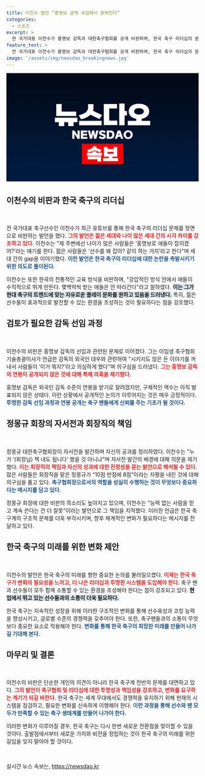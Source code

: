 ```yaml
---
title: 이천수 발언 “홍명보 금액 국감에서 밝혀진다”
categories:
  - 스포츠
excerpt: >
  전 국가대표 이천수가 홍명보 감독과 대한축구협회를 공개 비판하며, 한국 축구 리더십의 문제를 지적했다. 특혜 의혹과 함께 정몽규 회장의 자서전 출간에 대한 날카로운 질문을 던졌다. 클릭해 충격적인 이야기의 전말을 확인해보세요!
feature_text: >
  전 국가대표 이천수가 홍명보 감독과 대한축구협회를 공개 비판하며, 한국 축구 리더십의 문제를 지적했다. 특혜 의혹과 함께 정몽규 회장의 자서전 출간에 대한 날카로운 질문을 던졌다. 클릭해 충격적인 이야기의 전말을 확인해보세요!
image: '/assets/img/newsdao_breakingnews.jpg'
---
```


<p><img src="/assets/img/newsdao_breakingnews.jpg" alt="pcversion 속보" /></p>

<h2 data-ke-size="size26">이천수의 비판과 한국 축구의 리더십</h2>

<p data-ke-size="size16">&nbsp;</p>

<p>전 국가대표 축구선수인 이천수가 최근 유튜브를 통해 한국 축구의 리더십 문제를 정면으로 비판하는 발언을 했다. <b><span style="color: #ee2323;">그의 발언은 젊은 세대와 나이 많은 세대 간의 시각 차이를 강조하고 있다.</span></b> 이천수는 "제 주변에선 나이가 많은 사람들은 ‘홍명보로 애들이 잡히겠어?’라는 얘기를 한다. 젊은 사람들은 ‘선수를 왜 잡아? 같이 하는 거지’라고 한다"며 세대 간의 gap을 이야기했다. <b><span style="color: #1a5490;">이런 발언은 한국 축구의 리더십에 대한 논란을 촉발시키기 위한 의도로 풀이된다.</span></b> </p>

<p>이천수는 또한 한국의 전통적인 교육 방식을 비판하며, "강압적인 방식 안에서 애들이 수직적으로 뛰게 만든다. 몇백억씩 받는 애들은 안 따라간다"라고 말하였다. <b><span style="background-color: #21538527;">이는 그가 현대 축구의 트렌드에 맞는 자유로운 플레이 문화를 원하고 있음을 드러낸다.</span></b> 특히, 젊은 선수들이 효과적으로 발전할 수 있는 환경을 조성하는 것이 필요하다는 점을 강조했다. </p>

<h2 data-ke-size="size26">검토가 필요한 감독 선임 과정</h2>

<p data-ke-size="size16">&nbsp;</p>

<p>이천수의 비판은 홍명보 감독의 선임과 관련된 문제로 이어졌다. 그는 이임생 축구협회 기술총괄이사가 언급한 감독의 외국인 대우와 관련하여 "시키지도 않은 돈 이야기를 꺼내서 사람들이 ‘이거 뭐지?’라고 의심하게 했다"며 의구심을 드러냈다. <b><span style="color: #ee2323;">그는 홍명보 감독의 연봉이 공개되지 않은 것에 대해 특혜 의혹을 제기했다.</span></b> </p>

<p>홍명보 감독은 외국인 감독 수준의 연봉을 받기로 알려졌지만, 구체적인 액수는 아직 발표되지 않은 상태다. 이런 상황에서 공개적인 논의가 이루어지는 것은 매우 긍정적이다. <b><span style="color: #1a5490;">투명한 감독 선임 과정과 연봉 공개는 축구 팬들에게 신뢰를 주는 기초가 될 것이다.</span></b></p>

<h2 data-ke-size="size26">정몽규 회장의 자서전과 회장직의 책임</h2>

<p data-ke-size="size16">&nbsp;</p>

<p>정몽규 대한축구협회장이 자서전을 발간하며 자신의 공과를 정리하였다. 이천수는 "누가 ‘(회장님) 책 내도 됩니다’ 했을 것 아니냐"며 자서전 발간의 배경에 대해 의문을 제기했다. <b><span style="color: #ee2323;">이는 회장직의 책임과 자신의 성과에 대한 진정성을 묻는 발언으로 해석될 수 있다.</span></b> 많은 사람들은 회장직을 맡은 정몽규가 “10점 만점에 8점”이라는 자평을 내린 것에 대해 의구심을 품고 있다. <b><span style="color: #1a5490;">축구협회장으로서의 역할을 성실히 수행하는 것이 무엇보다 중요하다는 메시지를 담고 있다.</span></b></p>

<p>정몽규 회장에 대한 비판의 목소리도 높아지고 있으며, 이천수는 "능력 없는 사람을 믿고 계속 쓴다는 건 더 잘못"이라는 발언으로 그 책임을 지적했다. 이러한 언급은 한국 축구계의 구조적 문제를 더욱 부각시키며, 향후 체계적인 변화가 필요하다는 메시지를 전달하고 있다. </p>

<h2 data-ke-size="size26">한국 축구의 미래를 위한 변화 제안</h2>

<p data-ke-size="size16">&nbsp;</p>

<p>이천수의 발언은 한국 축구의 미래를 향한 중요한 논의를 불러일으켰다. <b><span style="color: #ee2323;">이제는 한국 축구가 변화의 필요성을 느끼고, 더 나은 리더십과 투명한 시스템을 도입해야 한다.</span></b> 축구 팬과 선수들이 모두 함께 소통할 수 있는 환경을 조성해야 한다는 점이 강조되고 있다. <b><span style="background-color: #21538527;">현업에서 뛰고 있는 선수들과의 소통이 더욱 필요하다.</span></b></p>

<p>한국 축구는 지속적인 성장을 위해 이러한 구조적인 변화를 통해 선수육성과 코칭 능력을 향상시키고, 글로벌 수준의 경쟁력을 갖추어야 한다. 또한, 축구팬들과의 소통이 무엇보다 중요한 요소로 작용해야 한다. <b><span style="color: #1a5490;">변화를 통해 한국 축구의 희망찬 미래를 만들어 나가길 기대해 본다.</span></b></p>

<h2 data-ke-size="size26">마무리 및 결론</h2>

<p data-ke-size="size16">&nbsp;</p>

<p>이천수의 비판은 단순한 개인의 의견이 아니라 한국 축구계 전반의 문제를 대면하고 있다. <b><span style="color: #ee2323;">그의 발언이 축구협회 및 리더십에 대한 투명성과 책임성을 강조하고, 변화를 요구하는 계기가 되길 바란다.</span></b> 한국 축구는 세계 무대에서도 경쟁력을 유지하기 위해 현재의 시스템을 점검하고, 필요한 변화를 신속하게 이행해야 한다. <b><span style="color: #1a5490;">이런 과정을 통해 선수와 팬 모두가 만족할 수 있는 축구 생태계를 만들어 나가야 한다.</span></b> </p>

<p>이러한 변화가 이루어질 경우, 한국 축구는 다시 한번 새로운 전환점을 맞이할 수 있을 것이다. 출발점에서부터 새로운 가치와 비전을 정립하는 것이 한국 축구의 미래를 위한 길임을 잊지 말아야 할 것이다. </p>

<p data-ke-size="size16">&nbsp;</p>
실시간 뉴스 속보는, <a href="https://newsdao.kr" rel="dofollow">https://newsdao.kr</a>


